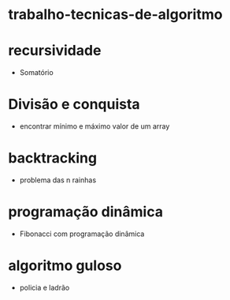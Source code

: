 # trabalho-tecnicas-de-algoritmo


# recursividade
- Somatório


# Divisão e conquista
- encontrar mínimo e máximo valor de um array

# backtracking
- problema das n rainhas

# programação dinâmica
- Fibonacci com programação dinâmica
  
# algoritmo guloso
- policia e ladrão
